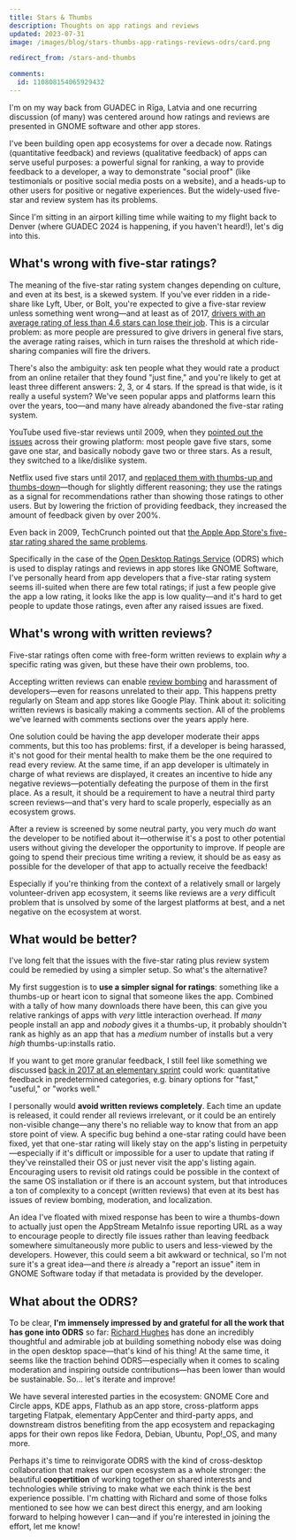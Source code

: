 ```yaml
---
title: Stars & Thumbs
description: Thoughts on app ratings and reviews
updated: 2023-07-31
image: /images/blog/stars-thumbs-app-ratings-reviews-odrs/card.png

redirect_from: /stars-and-thumbs

comments:
  id: 110808154065929432
---
```


I'm on my way back from GUADEC in Rīga, Latvia and one recurring discussion (of many) was centered around how ratings and reviews are presented in GNOME software and other app stores.

I've been building open app ecosystems for over a decade now. Ratings (quantitative feedback) and reviews (qualitative feedback) of apps can serve useful purposes: a powerful signal for ranking, a way to provide feedback to a developer, a way to demonstrate "social proof" (like testimonials or positive social media posts on a website), and a heads-up to other users for positive or negative experiences. But the widely-used five-star and review system has its problems.

Since I'm sitting in an airport killing time while waiting to my flight back to Denver (where GUADEC 2024 is happening, if you haven't heard!), let's dig into this.

## What's wrong with five-star ratings?

The meaning of the five-star rating system changes depending on culture, and even at its best, is a skewed system. If you've ever ridden in a ride-share like Lyft, Uber, or Bolt, you're expected to give a five-star review unless something went wrong—and at least as of 2017, [drivers with an average rating of less than 4.6 stars can lose their job](https://www.buzzfeednews.com/article/carolineodonovan/the-fault-in-five-stars). This is a circular problem: as more people are pressured to give drivers in general five stars, the average rating raises, which in turn raises the threshold at which ride-sharing companies will fire the drivers.

There's also the ambiguity: ask ten people what they would rate a product from an online retailer that they found "just fine," and you're likely to get at least three different answers: 2, 3, or 4 stars. If the spread is that wide, is it really a useful system? We've seen popular apps and platforms learn this over the years, too—and many have already abandoned the five-star rating system.

YouTube used five-star reviews until 2009, when they [pointed out the issues](https://blog.youtube/news-and-events/five-stars-dominate-ratings/) across their growing platform: most people gave five stars, some gave one star, and basically nobody gave two or three stars. As a result, they switched to a like/dislike system.

Netflix used five stars until 2017, and [replaced them with thumbs-up and thumbs-down](https://www.businessinsider.com/why-netflix-replaced-its-5-star-rating-system-2017-4?op=1)—though for slightly different reasoning; they use the ratings as a signal for recommendations rather than showing those ratings to other users. But by lowering the friction of providing feedback, they increased the amount of feedback given by over 200%. 

Even back in 2009, TechCrunch pointed out that [the Apple App Store's five-star rating shared the same problems](https://techcrunch.com/2009/09/22/youtube-comes-to-a-5-star-realization-its-ratings-are-useless/).

Specifically in the case of the [Open Desktop Ratings Service](https://odrs.gnome.org/) (ODRS) which is used to display ratings and reviews in app stores like GNOME Software, I've personally heard from app developers that a five-star rating system seems ill-suited when there are few total ratings; if just a few people give the app a low rating, it looks like the app is low quality—and it's hard to get people to update those ratings, even after any raised issues are fixed.

## What's wrong with written reviews?

Five-star ratings often come with free-form written reviews to explain _why_ a specific rating was given, but these have their own problems, too.

Accepting written reviews can enable [review bombing](https://en.wikipedia.org/wiki/Review_bomb) and harassment of developers—even for reasons unrelated to their app. This happens pretty regularly on Steam and app stores like Google Play. Think about it: soliciting written reviews is basically making a comments section. All of the problems we've learned with comments sections over the years apply here.

One solution could be having the app developer moderate their apps comments, but this too has problems: first, if a developer is being harassed, it's not good for their mental health to make them be the one required to read every review. At the same time, if an app developer is ultimately in charge of what reviews are displayed, it creates an incentive to hide any negative reviews—potentially defeating the purpose of them in the first place. As a result, it should be a requirement to have a neutral third party screen reviews—and that's very hard to scale properly, especially as an ecosystem grows.

After a review is screened by some neutral party, you very much _do_ want the developer to be notified about it—otherwise it's a post to other potential users without giving the developer the opportunity to improve. If people are going to spend their precious time writing a review, it should be as easy as possible for the developer of that app to actually receive the feedback!

Especially if you're thinking from the context of a relatively small or largely volunteer-driven app ecosystem, it seems like reviews are a _very_ difficult problem that is unsolved by some of the largest platforms at best, and a net negative on the ecosystem at worst.

## What would be better?

I've long felt that the issues with the five-star rating plus review system could be remedied by using a simpler setup. So what's the alternative?

My first suggestion is to **use a simpler signal for ratings**: something like a thumbs-up or heart icon to signal that someone likes the app. Combined with a tally of how many downloads there have been, this can give you relative rankings of apps with _very_ little interaction overhead. If _many_ people install an app and _nobody_ gives it a thumbs-up, it probably shouldn't rank as highly as an app that has a _medium_ number of installs but a very _high_ thumbs-up:installs ratio.

If you want to get more granular feedback, I still feel like something we discussed [back in 2017 at an elementary sprint](https://medium.com/elementaryos/the-denver-appcenter-sprint-85f12a667e03) could work: quantitative feedback in predetermined categories, e.g. binary options for "fast," "useful," or "works well."

I personally would **avoid written reviews completely**. Each time an update is released, it could render all reviews irrelevant, or it could be an entirely non-visible change—any there's no reliable way to know that from an app store point of view. A specific bug behind a one-star rating could have been fixed, yet that one-star rating will likely stay on the app's listing in perpetuity—especially if it's difficult or impossible for a user to update that rating if they've reinstalled their OS or just never visit the app's listing again. Encouraging users to revisit old ratings could be possible in the context of the same OS installation or if there is an account system, but that introduces a ton of complexity to a concept (written reviews) that even at its best has issues of review bombing, moderation, and localization.

An idea I've floated with mixed response has been to wire a thumbs-down to actually just open the AppStream MetaInfo issue reporting URL as a way to encourage people to directly file issues rather than leaving feedback somewhere simultaneously more public to users and less-viewed by the developers. However, this could seem a bit awkward or technical, so I'm not sure it's a great idea—and there _is_ already a "report an issue" item in GNOME Software today if that metadata is provided by the developer.

## What about the ODRS?

To be clear, **I'm immensely impressed by and grateful for all the work that has gone into ODRS** so far: [Richard Hughes](https://blogs.gnome.org/hughsie/author/hughsie/) has done an incredibly thoughtful and admirable job at building something nobody else was doing in the open desktop space—that's kind of his thing! At the same time, it seems like the traction behind ODRS—especially when it comes to scaling moderation and inspiring outside contributions—has been lower than would be sustainable. So… let's iterate and improve!

We have several interested parties in the ecosystem: GNOME Core and Circle apps, KDE apps, Flathub as an app store, cross-platform apps targeting Flatpak, elementary AppCenter and third-party apps, and downstream distros benefiting from the app ecosystem and repackaging apps for their own repos like Fedora, Debian, Ubuntu, Pop!_OS, and many more.

Perhaps it's time to reinvigorate ODRS with the kind of cross-desktop collaboration that makes our open ecosystem as a whole stronger: the beautiful **coopertition** of working together on shared interests and technologies while striving to make what we each think is the best experience possible. I'm chatting with Richard and some of those folks mentioned to see how we can best direct this energy, and am looking forward to helping however I can—and if you're interested in joining the effort, let me know!
